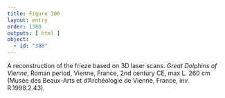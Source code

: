 ```yaml
---
title: Figure 380
layout: entry
order: 1380
outputs: [ html ]
object:
  - id: "380"
---
```


A reconstruction of the frieze based on 3D laser scans. *Great Dolphins of Vienne*, Roman period, Vienne, France, 2nd century CE, max L. 260 cm (Musée des Beaux-Arts et d’Archéologie de Vienne, France, inv. R.1998.2.43).

